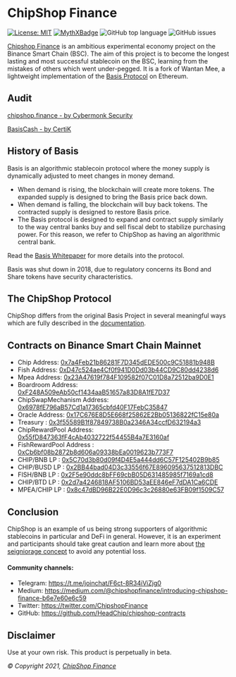 # ChipShop Finance

[![License: MIT](https://img.shields.io/badge/License-MIT-yellow.svg)](https://opensource.org/licenses/MIT) [![MythXBadge](https://badgen.net/https/api.mythx.io/v1/projects/64fe9c72-2a73-471b-94aa-30225288f328/badge/data?cache=300&icon=https://raw.githubusercontent.com/ConsenSys/mythx-github-badge/main/logo_white.svg)](https://docs.mythx.io/dashboard/github-badges) ![GitHub top language](https://img.shields.io/github/languages/top/HeadChip/chipshop-contracts) ![GitHub issues](https://img.shields.io/github/issues-raw/HeadChip/chipshop-contracts)



[Chipshop Finance](https://chipshop.finance) is an ambitious experimental economy project on the Binance Smart Chain (BSC). The aim of this project is to become the longest lasting and most successful stablecoin on the BSC, learning from the mistakes of others which went under-pegged. It is a fork of Wantan Mee, a lightweight implementation of the [Basis Protocol](https://basis.io) on Ethereum.

## Audit

[chipshop.finance - by Cybermonk Security](https://github.com/HeadChip/chipshop-contracts/blob/master/contracts/CF.Audit.Report.pdf)

[BasisCash - by CertiK](https://www.dropbox.com/s/ed5vxvaple5e740/REP-Basis-Cash-06_11_2020.pdf)

## History of Basis

Basis is an algorithmic stablecoin protocol where the money supply is dynamically adjusted to meet changes in money demand.  

- When demand is rising, the blockchain will create more tokens. The expanded supply is designed to bring the Basis price back down.
- When demand is falling, the blockchain will buy back tokens. The contracted supply is designed to restore Basis price.
- The Basis protocol is designed to expand and contract supply similarly to the way central banks buy and sell fiscal debt to stabilize purchasing power. For this reason, we refer to ChipShop as having an algorithmic central bank.

Read the [Basis Whitepaper](http://basis.io/basis_whitepaper_en.pdf) for more details into the protocol. 

Basis was shut down in 2018, due to regulatory concerns its Bond and Share tokens have security characteristics. 

## The ChipShop Protocol

ChipShop differs from the original Basis Project in several meaningful ways which are fully described in the [documentation](https://chipshop-finance.gitbook.io/chipshop-finance/).

## Contracts on Binance Smart Chain Mainnet

- Chip Address: [0x7a4Feb21b86281F7D345dEDE500c9C51881b948B](https://bscscan.com/address/0x7a4Feb21b86281F7D345dEDE500c9C51881b948B)
- Fish Address: [0xD47c524ae4Cf0f941D0Dd03b44CD9C80dd4238d6](https://bscscan.com/address/0xD47c524ae4Cf0f941D0Dd03b44CD9C80dd4238d6)
- Mpea Address: [0x23A47619f784F109582f07C01D8a72512ba9D0E1](https://bscscan.com/address/0x23A47619f784F109582f07C01D8a72512ba9D0E1)
- Boardroom Address: [0xF248A509eAb50cf1434aaB51657a83D8A1fE7D37](https://bscscan.com/address/0xF248A509eAb50cf1434aaB51657a83D8A1fE7D37)
- ChipSwapMechanism Address: [0x6978fE796aB57Cd1a17365cbfd40F17FebC35847](https://bscscan.com/address/0x6978fE796aB57Cd1a17365cbfd40F17FebC35847)
- Oracle Address: [0x17C676E8D5E668f25862E2Bb05136822fC15e80a](https://bscscan.com/address/0x17C676E8D5E668f25862E2Bb05136822fC15e80a)
- Treasury : [0x3f55589B1f87849738B0a2346A34ccfD632194a3](https://bscscan.com/address/0x3f55589B1f87849738B0a2346A34ccfD632194a3)
- ChipRewardPool Address: [0x55fD847363fF4cAb4032722f54455B4a7E3160af](https://bscscan.com/address/0x55fD847363fF4cAb4032722f54455B4a7E3160af)
- FishRewardPool Address : [0xCb6bf08b2872b8d606a09338bEa0019623b773F7](https://bscscan.com/address/0xCb6bf08b2872b8d606a09338bEa0019623b773F7)
- CHIP/BNB LP : [0x5C70d3b80d09f4D4E5a444dd6C57F125402B9b85](https://bscscan.com/address/0x5C70d3b80d09f4D4E5a444dd6C57F125402B9b85)
- CHIP/BUSD LP : [0x2BB44bad04D3c33556f67E896095637512813DBC](https://bscscan.com/address/0x2BB44bad04D3c33556f67E896095637512813DBC)
- FISH/BNB LP : [0x2F5e90ddc8bFF69cbB05D631485985f7169a1cd8](https://bscscan.com/address/0x2F5e90ddc8bFF69cbB05D631485985f7169a1cd8)
- CHIP/BTD LP : [0x2d7a4246818AF5106BD53aEE846eF7dDA1Ca6CDE](https://bscscan.com/address/0x2d7a4246818AF5106BD53aEE846eF7dDA1Ca6CDE)
- MPEA/CHIP LP : [0x8c47dBD96B22E0D96c3c26880e63FB09f1509C57](https://bscscan.com/address/0x8c47dBD96B22E0D96c3c26880e63FB09f1509C57)

## Conclusion

ChipShop is an example of us being strong supporters of algorithmic stablecoins in particular and DeFi in general. However, it is an experiment and participants should take great caution and learn more about [the seigniorage concept](https://blog.bitmex.com/wp-content/uploads/2018/06/A-Note-on-Cryptocurrency-Stabilisation-Seigniorage-Shares.pdf) to avoid any potential loss.

#### Community channels:

- Telegram: https://t.me/joinchat/F6ct-8R34iViZjg0
- Medium: https://medium.com/@chipshopfinance/introducing-chipshop-finance-b6e7e60e6c59
- Twitter: https://twitter.com/ChipshopFinance
- GitHub: https://github.com/HeadChip/chipshop-contracts

## Disclaimer

Use at your own risk. This product is perpetually in beta.

_© Copyright 2021, [ChipShop Finance](https://chipshop.finance)_
